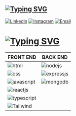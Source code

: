 
## [![Typing SVG](https://readme-typing-svg.demolab.com?font=Oswald&weight=700&size=28&pause=1000&color=F70000&width=435&lines=Contatos)](https://git.io/typing-svg)
[![Linkedin](https://img.shields.io/badge/LinkedIn-0077B5?style=for-the-badge&logo=linkedin&logoColor=white)](https://www.linkedin.com/in/gian-de-oliveira/)
[![Instagram](https://img.shields.io/badge/Instagram-E4405F?style=for-the-badge&logo=instagram&logoColor=white)](https://www.instagram.com/gian_oliveira22/)
[![Email](https://img.shields.io/badge/Gmail-D14836?style=for-the-badge&logo=gmail&logoColor=white)](mailto:contato@naigdeoliveira.com)

# [![Typing SVG](https://readme-typing-svg.demolab.com?font=Oswald&weight=700&size=28&pause=1000&color=F70000&width=435&lines=Tecnologias)](https://git.io/typing-svg)
|FRONT END|BACK END|
|--------|---------|
|<img alt="html" src="https://img.shields.io/badge/HTML5-E34F26?style=for-the-badge&logo=html5&logoColor=white">|<img alt="nodejs" src="https://img.shields.io/badge/Node.js-43853D?style=for-the-badge&logo=node.js&logoColor=white">|
|<img alt="css" src="https://img.shields.io/badge/CSS3-1572B6?style=for-the-badge&logo=css3&logoColor=white">|<img alt="expressjs" src="https://img.shields.io/badge/Express.js-404D59?style=for-the-badge">|
|<img alt="javascript" src="https://img.shields.io/badge/JavaScript-F7DF1E?style=for-the-badge&logo=javascript&logoColor=black">|<img alt="mongodb" src="https://img.shields.io/badge/MongoDB-4EA94B?style=for-the-badge&logo=mongodb&logoColor=white">|
|<img alt="reactjs" src="https://img.shields.io/badge/React-20232A?style=for-the-badge&logo=react&logoColor=61DAFB">   | |
|<img alt="typescript" src="https://img.shields.io/badge/TypeScript-007ACC?style=for-the-badge&logo=typescript&logoColor=white">  | |
|<img alt="Tailwind" src="https://img.shields.io/badge/Tailwind_CSS-38B2AC?style=for-the-badge&logo=tailwind-css&logoColor=white"> | |




